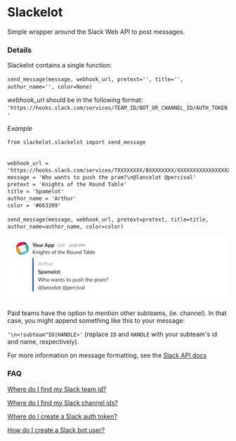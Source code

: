 # Slackelot
Simple wrapper around the Slack Web API to post messages.

### Details

Slackelot contains a single function:

`send_message(message, webhook_url, pretext='', title='', author_name='', color=None)`

_webhook_url_ should be in the following format:
`'https://hooks.slack.com/services/TEAM_ID/BOT_OR_CHANNEL_ID/AUTH_TOKEN'`

*Example*
```
from slackelot.slackelot import send_message


webhook_url = 'https://hooks.slack.com/services/TXXXXXXXX/BXXXXXXXX/XXXXXXXXXXXXXXXXXXXXXXXX'
message = 'Who wants to push the pram?\n@lancelot @percival'
pretext = 'Knights of the Round Table'
title = 'Spamelot'
author_name = 'Arthur'
color = '#663399'

send_message(message, webhook_url, pretext=pretext, title=title, author_name=author_name, color=color)
```
![image](https://github.com/Chris-Graffagnino/slackelot/blob/master/slackelot_example.png)

Paid teams have the option to mention other subteams, (ie. channel). In that
case, you might append something like this to your message:

`'\n<!subteam^ID|HANDLE>'`
(replace `ID` and `HANDLE` with your subteam's id and name, respectively).

For more information on message formatting, see the [Slack API docs](https://api.slack.com/docs/message-formatting)

### FAQ

[Where do I find my Slack team id?](https://api.slack.com/methods/team.info/test)

[Where do I find my Slack channel ids?](https://api.slack.com/methods/channels.list/test)

[Where do I create a  Slack auth token?](https://api.slack.com/tokens)

[How do I create a Slack bot user?](https://api.slack.com/bot-users)



